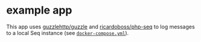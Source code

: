 # example app

This app uses [guzzlehttp/guzzle] and [ricardoboss/php-seq] to log messages to a local Seq instance (see
[`docker-compose.yml`]).

[guzzlehttp/guzzle]: https://github.com/nyholm/psr7
[ricardoboss/php-seq]: https://github.com/ricardoboss/php-seq
[`docker-compose.yml`]: ./docker-compose.yml
